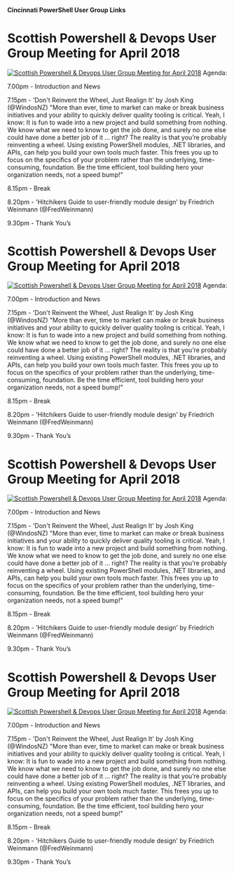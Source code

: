 ﻿#### Cincinnati PowerShell User Group Links
# Scottish Powershell & Devops User Group Meeting for April 2018

[![Scottish Powershell & Devops User Group Meeting for April 2018](https://i2.ytimg.com/vi/qsO6fbd3FN0/hqdefault.jpg "Scottish Powershell & Devops User Group Meeting for April 2018")](https://www.youtube.com/watch?v=qsO6fbd3FN0)
Agenda:

7.00pm - Introduction and News

7.15pm - 'Don't Reinvent the Wheel, Just Realign It' by Josh King (@WindosNZ)
"More than ever, time to market can make or break business initiatives and your ability to quickly deliver quality tooling is critical.
Yeah, I know: It is fun to wade into a new project and build something from nothing. We know what we need to know to get the job done, and surely no one else could have done a better job of it … right?
The reality is that you’re probably reinventing a wheel.
Using existing PowerShell modules, .NET libraries, and APIs, can help you build your own tools much faster. This frees you up to focus on the specifics of your problem rather than the underlying, time-consuming, foundation.
Be the time efficient, tool building hero your organization needs, not a speed bump!"

8.15pm - Break

8.20pm - 'Hitchikers Guide to user-friendly module design' by Friedrich Weinmann (@FredWeinmann)

9.30pm - Thank You’s


# Scottish Powershell & Devops User Group Meeting for April 2018

[![Scottish Powershell & Devops User Group Meeting for April 2018](https://i2.ytimg.com/vi/qsO6fbd3FN0/hqdefault.jpg "Scottish Powershell & Devops User Group Meeting for April 2018")](https://www.youtube.com/watch?v=qsO6fbd3FN0)
Agenda:

7.00pm - Introduction and News

7.15pm - 'Don't Reinvent the Wheel, Just Realign It' by Josh King (@WindosNZ)
"More than ever, time to market can make or break business initiatives and your ability to quickly deliver quality tooling is critical.
Yeah, I know: It is fun to wade into a new project and build something from nothing. We know what we need to know to get the job done, and surely no one else could have done a better job of it … right?
The reality is that you’re probably reinventing a wheel.
Using existing PowerShell modules, .NET libraries, and APIs, can help you build your own tools much faster. This frees you up to focus on the specifics of your problem rather than the underlying, time-consuming, foundation.
Be the time efficient, tool building hero your organization needs, not a speed bump!"

8.15pm - Break

8.20pm - 'Hitchikers Guide to user-friendly module design' by Friedrich Weinmann (@FredWeinmann)

9.30pm - Thank You’s


# Scottish Powershell & Devops User Group Meeting for April 2018

[![Scottish Powershell & Devops User Group Meeting for April 2018](https://i2.ytimg.com/vi/qsO6fbd3FN0/hqdefault.jpg "Scottish Powershell & Devops User Group Meeting for April 2018")](https://www.youtube.com/watch?v=qsO6fbd3FN0)
Agenda:

7.00pm - Introduction and News

7.15pm - 'Don't Reinvent the Wheel, Just Realign It' by Josh King (@WindosNZ)
"More than ever, time to market can make or break business initiatives and your ability to quickly deliver quality tooling is critical.
Yeah, I know: It is fun to wade into a new project and build something from nothing. We know what we need to know to get the job done, and surely no one else could have done a better job of it … right?
The reality is that you’re probably reinventing a wheel.
Using existing PowerShell modules, .NET libraries, and APIs, can help you build your own tools much faster. This frees you up to focus on the specifics of your problem rather than the underlying, time-consuming, foundation.
Be the time efficient, tool building hero your organization needs, not a speed bump!"

8.15pm - Break

8.20pm - 'Hitchikers Guide to user-friendly module design' by Friedrich Weinmann (@FredWeinmann)

9.30pm - Thank You’s


# Scottish Powershell & Devops User Group Meeting for April 2018

[![Scottish Powershell & Devops User Group Meeting for April 2018](https://i2.ytimg.com/vi/qsO6fbd3FN0/hqdefault.jpg "Scottish Powershell & Devops User Group Meeting for April 2018")](https://www.youtube.com/watch?v=qsO6fbd3FN0)
Agenda:

7.00pm - Introduction and News

7.15pm - 'Don't Reinvent the Wheel, Just Realign It' by Josh King (@WindosNZ)
"More than ever, time to market can make or break business initiatives and your ability to quickly deliver quality tooling is critical.
Yeah, I know: It is fun to wade into a new project and build something from nothing. We know what we need to know to get the job done, and surely no one else could have done a better job of it … right?
The reality is that you’re probably reinventing a wheel.
Using existing PowerShell modules, .NET libraries, and APIs, can help you build your own tools much faster. This frees you up to focus on the specifics of your problem rather than the underlying, time-consuming, foundation.
Be the time efficient, tool building hero your organization needs, not a speed bump!"

8.15pm - Break

8.20pm - 'Hitchikers Guide to user-friendly module design' by Friedrich Weinmann (@FredWeinmann)

9.30pm - Thank You’s


